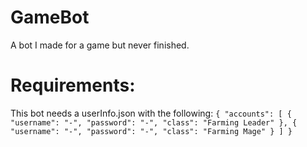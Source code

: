# GameBot
A bot I made for a game but never finished.

# Requirements:

This bot needs a userInfo.json with the following:
`{
  "accounts": [
    {
      "username": "-",
      "password": "-",
      "class": "Farming Leader"
    },
    {
      "username": "-",
      "password": "-",
      "class": "Farming Mage"
    }
  ]
}`
